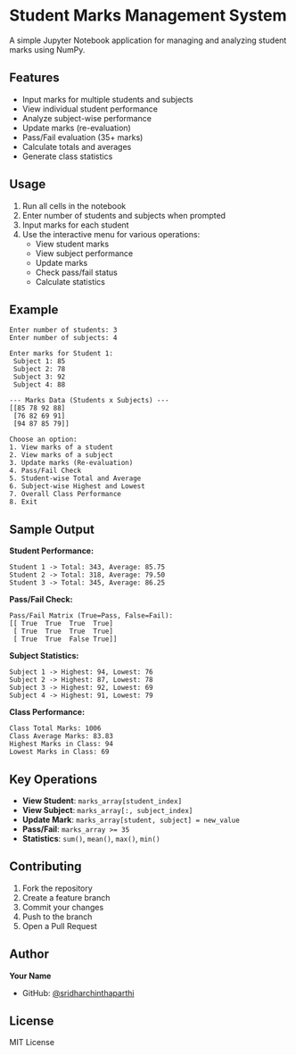 # Student Marks Management System

A simple Jupyter Notebook application for managing and analyzing student marks using NumPy.

## Features

- Input marks for multiple students and subjects
- View individual student performance
- Analyze subject-wise performance
- Update marks (re-evaluation)
- Pass/Fail evaluation (35+ marks)
- Calculate totals and averages
- Generate class statistics

## Usage

1. Run all cells in the notebook
2. Enter number of students and subjects when prompted
3. Input marks for each student
4. Use the interactive menu for various operations:
   - View student marks
   - View subject performance
   - Update marks
   - Check pass/fail status
   - Calculate statistics

## Example

```
Enter number of students: 3
Enter number of subjects: 4

Enter marks for Student 1:
 Subject 1: 85
 Subject 2: 78
 Subject 3: 92
 Subject 4: 88

--- Marks Data (Students x Subjects) ---
[[85 78 92 88]
 [76 82 69 91]
 [94 87 85 79]]

Choose an option:
1. View marks of a student
2. View marks of a subject
3. Update marks (Re-evaluation)
4. Pass/Fail Check
5. Student-wise Total and Average
6. Subject-wise Highest and Lowest
7. Overall Class Performance
8. Exit
```

## Sample Output

**Student Performance:**
```
Student 1 -> Total: 343, Average: 85.75
Student 2 -> Total: 318, Average: 79.50
Student 3 -> Total: 345, Average: 86.25
```

**Pass/Fail Check:**
```
Pass/Fail Matrix (True=Pass, False=Fail):
[[ True  True  True  True]
 [ True  True  True  True]
 [ True  True  False True]]
```

**Subject Statistics:**
```
Subject 1 -> Highest: 94, Lowest: 76
Subject 2 -> Highest: 87, Lowest: 78
Subject 3 -> Highest: 92, Lowest: 69
Subject 4 -> Highest: 91, Lowest: 79
```

**Class Performance:**
```
Class Total Marks: 1006
Class Average Marks: 83.83
Highest Marks in Class: 94
Lowest Marks in Class: 69
```

## Key Operations

- **View Student**: `marks_array[student_index]`
- **View Subject**: `marks_array[:, subject_index]`
- **Update Mark**: `marks_array[student, subject] = new_value`
- **Pass/Fail**: `marks_array >= 35`
- **Statistics**: `sum()`, `mean()`, `max()`, `min()`

## Contributing

1. Fork the repository
2. Create a feature branch
3. Commit your changes
4. Push to the branch
5. Open a Pull Request

## Author

**Your Name**
- GitHub: [@sridharchinthaparthi](https://github.com/sridharchinthaparthi)

## License

MIT License
